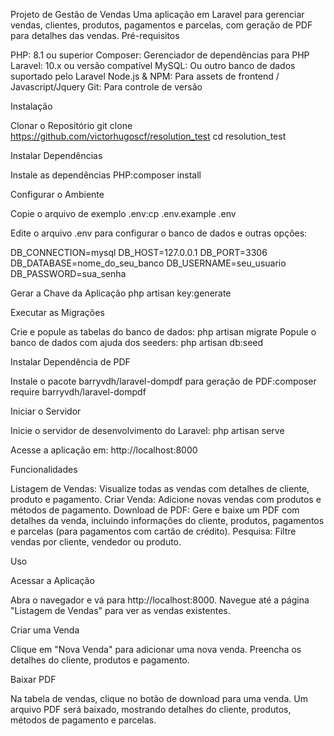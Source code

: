 Projeto de Gestão de Vendas
Uma aplicação em Laravel para gerenciar vendas, clientes, produtos, pagamentos e parcelas, com geração de PDF para detalhes das vendas.
Pré-requisitos

PHP: 8.1 ou superior
Composer: Gerenciador de dependências para PHP
Laravel: 10.x ou versão compatível
MySQL: Ou outro banco de dados suportado pelo Laravel
Node.js & NPM: Para assets de frontend / Javascript/Jquery
Git: Para controle de versão

Instalação

Clonar o Repositório
git clone <https://github.com/victorhugoscf/resolution_test>
cd resolution_test


Instalar Dependências

Instale as dependências PHP:composer install

Configurar o Ambiente

Copie o arquivo de exemplo .env:cp .env.example .env


Edite o arquivo .env para configurar o banco de dados e outras opções:

DB_CONNECTION=mysql
DB_HOST=127.0.0.1
DB_PORT=3306
DB_DATABASE=nome_do_seu_banco
DB_USERNAME=seu_usuario
DB_PASSWORD=sua_senha


Gerar a Chave da Aplicação
php artisan key:generate


Executar as Migrações

Crie e popule as tabelas do banco de dados: php artisan migrate
Popule o banco de dados com ajuda dos seeders: php artisan db:seed


Instalar Dependência de PDF

Instale o pacote barryvdh/laravel-dompdf para geração de PDF:composer require barryvdh/laravel-dompdf


Iniciar o Servidor

Inicie o servidor de desenvolvimento do Laravel: php artisan serve


Acesse a aplicação em: http://localhost:8000


Funcionalidades

Listagem de Vendas: Visualize todas as vendas com detalhes de cliente, produto e pagamento.
Criar Venda: Adicione novas vendas com produtos e métodos de pagamento.
Download de PDF: Gere e baixe um PDF com detalhes da venda, incluindo informações do cliente, produtos, pagamentos e parcelas (para pagamentos com cartão de crédito).
Pesquisa: Filtre vendas por cliente, vendedor ou produto.

Uso

Acessar a Aplicação

Abra o navegador e vá para http://localhost:8000.
Navegue até a página "Listagem de Vendas" para ver as vendas existentes.


Criar uma Venda

Clique em "Nova Venda" para adicionar uma nova venda.
Preencha os detalhes do cliente, produtos e pagamento.


Baixar PDF

Na tabela de vendas, clique no botão de download para uma venda.
Um arquivo PDF será baixado, mostrando detalhes do cliente, produtos, métodos de pagamento e parcelas.



